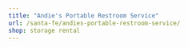 ```yaml
---
title: "Andie's Portable Restroom Service"
url: /santa-fe/andies-portable-restroom-service/
shop: storage rental
---
```

